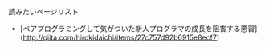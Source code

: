 読みたいページリスト

- [ペアプログラミングして気がついた新人プログラマの成長を阻害する悪習]
(http://qiita.com/hirokidaichi/items/27c757d92b6915e8ecf7)

